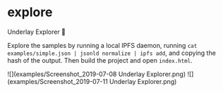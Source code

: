 # explore

Underlay Explorer 🧭

Explore the samples by running a local IPFS daemon, running `cat examples/simple.json | jsonld normalize | ipfs add`, and copying the hash of the output. Then build the project and open `index.html`.

![](examples/Screenshot_2019-07-08 Underlay Explorer.png)
![](examples/Screenshot_2019-07-11 Underlay Explorer.png)
